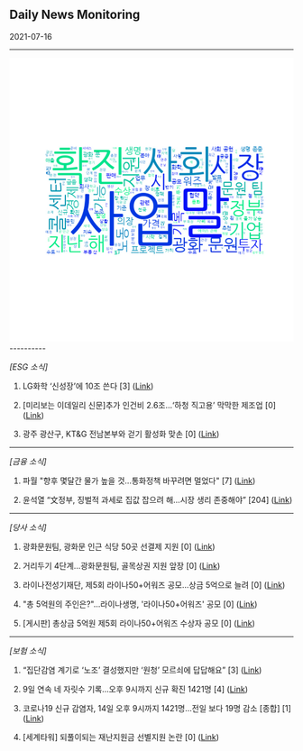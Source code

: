 ## Daily News Monitoring 

2021-07-16 

----------

![word_cloud](image/2021-07-16_word_cloud.png)----------

*[ESG 소식]*

1. LG화학 ‘신성장’에 10조 쓴다 [3] ([Link](https://news.naver.com/main/read.nhn?mode=LSD&mid=sec&sid1=101&oid=032&aid=0003085567))

2. [미리보는 이데일리 신문]추가 인건비 2.6조…‘하청 직고용’ 막막한 제조업 [0] ([Link](https://news.naver.com/main/read.nhn?mode=LSD&mid=sec&sid1=102&oid=018&aid=0004984933))

3. 광주 광산구, KT&G 전남본부와 걷기 활성화 맞손 [0] ([Link](https://news.naver.com/main/read.nhn?mode=LSD&mid=sec&sid1=102&oid=002&aid=0002199898))

----------

*[금융 소식]*

1. 파월 "향후 몇달간 물가 높을 것…통화정책 바꾸려면 멀었다" [7] ([Link](https://news.naver.com/main/read.nhn?mode=LSD&mid=sec&sid1=101&oid=001&aid=0012525803))

2. 윤석열 “文정부, 징벌적 과세로 집값 잡으려 해…시장 생리 존중해야” [204] ([Link](https://news.naver.com/main/read.nhn?mode=LSD&mid=sec&sid1=100&oid=366&aid=0000746768))

----------

*[당사 소식]*

1. 광화문원팀, 광화문 인근 식당 50곳 선결제 지원 [0] ([Link](https://news.naver.com/main/read.nhn?mode=LSD&mid=sec&sid1=105&oid=018&aid=0004984658))

2. 거리두기 4단계…광화문원팀, 골목상권 지원 앞장 [0] ([Link](https://news.naver.com/main/read.nhn?mode=LSD&mid=sec&sid1=105&oid=138&aid=0002106817))

3. 라이나전성기재단, 제5회 라이나50+어워즈 공모…상금 5억으로 늘려 [0] ([Link](https://news.naver.com/main/read.nhn?mode=LSD&mid=sec&sid1=004&oid=123&aid=0002250264))

4. "총 5억원의 주인은?"…라이나생명, '라이나50+어워즈' 공모 [0] ([Link](https://news.naver.com/main/read.nhn?mode=LSD&mid=sec&sid1=101&oid=215&aid=0000971567))

5. [게시판] 총상금 5억원 제5회 라이나50+어워즈 수상자 공모 [0] ([Link](https://news.naver.com/main/read.nhn?mode=LSD&mid=sec&sid1=101&oid=001&aid=0012524472))

----------

*[보험 소식]*

1. “집단감염 계기로 ‘노조’ 결성했지만 ‘원청’ 모르쇠에 답답해요” [3] ([Link](https://news.naver.com/main/read.nhn?mode=LSD&mid=sec&sid1=101&oid=028&aid=0002552581))

2. 9일 연속 네 자릿수 기록…오후 9시까지 신규 확진 1421명 [4] ([Link](https://news.naver.com/main/read.nhn?mode=LSD&mid=sec&sid1=103&oid=015&aid=0004578266))

3. 코로나19 신규 감염자, 14일 오후 9시까지 1421명…전일 보다 19명 감소 [종합] [1] ([Link](https://news.naver.com/main/read.nhn?mode=LSD&mid=sec&sid1=103&oid=144&aid=0000749406))

4. [세계타워] 되풀이되는 재난지원금 선별지원 논란 [0] ([Link](https://news.naver.com/main/read.nhn?mode=LSD&mid=sec&sid1=110&oid=022&aid=0003600332))

